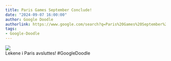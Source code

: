 ```yaml
---
title: Paris Games September Conclude!
date: "2024-09-07 16:00:00"
author: Google Doodle
authorlink: https://www.google.com/search?q=Paris%20Games%20September%20Conclude!
tags:
- Google-Doodle
---
```

<img src="https://www.google.com/logos/doodles/2024/paris-games-september-conclude-6753651837110574-law.gif" referrerpolicy="no-referrer"><br>Lekene i Paris avsluttes!  #GoogleDoodle